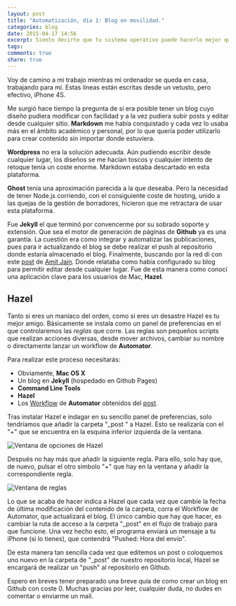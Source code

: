```yaml
---
layout: post
title: "Automatización, día 1: Blog en movilidad."
categories: blog
date: 2015-04-17 14:56
excerpt: Siento decirte que tu sistema operativo puede hacerlo mejor que tú.
tags: 
comments: true 
share: true 
---
```


Voy de camino a mi trabajo mientras mi ordenador se queda en casa, trabajando para mí. Estas líneas están escritas desde un vetusto, pero efectivo, iPhone 4S. 

Me surgió hace tiempo la pregunta de si era posible tener un blog cuyo diseño pudiera modificar con facilidad y a la vez pudiera subir posts y editar desde cualquier sitio. **Markdown** me había conquistado y cada vez lo usaba más en el ámbito académico y personal, por lo que quería poder utilizarlo para crear contenido sin importar donde estuviera.

**Wordpress** no era la solución adecuada. Aún pudiendo escribir desde cualquier lugar, los diseños se me hacían toscos y cualquier intento de retoque tenía un coste enorme. Markdown estaba descartado en esta plataforma.

**Ghost** tenía una aproximación parecida a la que deseaba. Pero la necesidad de tener Node.js corriendo, con el consiguiente coste de hosting, unido a las quejas de la gestión de borradores, hicieron que me retractara de usar esta plataforma.

Fue **Jekyll** el que terminó por convencerme por su sobrado soporte y extensión. Que sea el motor de generación de páginas de **Github** ya es una garantía. La cuestión era como integrar y automatizar las publicaciones, pues para ir actualizando el blog se debe realizar el push al repositorio donde estaría almacenado el blog. Finalmente, buscando por la red di con este [post] de [Amit Jain]. Donde relataba como había configurado su blog para permitir editar desde cualquier lugar. Fue de esta manera como conocí una aplicación clave para los usuarios de Mac, **Hazel**.

## Hazel

Tanto si eres un maníaco del orden, como si eres un desastre Hazel es tu mejor amigo. Básicamente se instala como un panel de preferencias en el que controlaremos las *reglas* que corre. Las reglas son pequeños scripts que realizan acciones diversas, desde mover archivos, cambiar su nombre o directamente lanzar un workflow de **Automator**.

Para realizar este proceso necesitarás:

- Obviamente, **Mac OS X**
- Un blog en **Jekyll** (hospedado en Github Pages)
- **Command Line Tools**
- **Hazel**
- Los [Workflow] de **Automator** obtenidos del [post].

Tras instalar Hazel e indagar en su sencillo panel de preferencias, solo tendríamos que añadir la carpeta "_post " a Hazel. Esto se realizaría con el "+" que se encuentra en la esquina inferior izquierda de la ventana.

![][hazel]

Después no hay más que añadir la siguiente regla. Para ello, solo hay que, de nuevo, pulsar el otro símbolo "+" que hay en la ventana y añadir la correspondiente regla.

![][rules]

Lo que se acaba de hacer indica a Hazel que cada vez que cambie la fecha de última modificación del contenido de la carpeta, corra el Workflow de Automator, que actualizará el blog. El único cambio que hay que hacer, es cambiar la ruta de acceso a la carpeta "_post" en el flujo de trabajo para que funcione. Una vez hecho esto, el programa enviará un mensaje a tu iPhone (si lo tienes), que contendrá "Pushed: Hora del envío".

De esta manera tan sencilla cada vez que editemos un post o coloquemos uno nuevo en la carpeta de "_post" de nuestro repositorio local, Hazel se encargará de realizar un "push" al repositorio en Github.

Espero en breves tener preparado una breve quía de como crear un blog en Github con coste 0. Muchas gracias por leer, cualquier duda, no dudes en comentar o enviarme un mail.

[post]: http://spinhalf.net/2015/01/04/getting-started-with-a-jekyll-blog/
[hazel]: ../../images/Hazel.png "Ventana de opciones de Hazel" 
[rules]: ../../images/Hazelrule.png "Ventana de reglas"
[Workflow]: http://culturedpixel.com/uploads/Github%20Push%20Workflows.zip
[Amit Jain]: http://amitjain.me